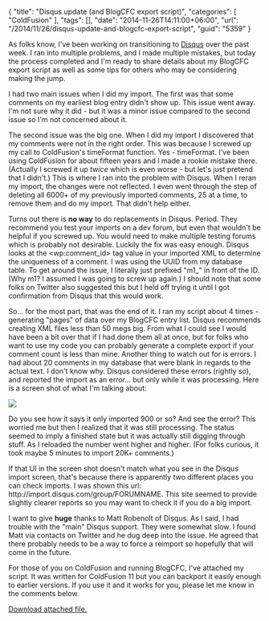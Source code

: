 {
	"title": "Disqus update (and BlogCFC export script)",
	"categories": [
		"ColdFusion"
	],
	"tags": [],
	"date": "2014-11-26T14:11:00+06:00",
	"url": "/2014/11/26/disqus-update-and-blogcfc-export-script",
	"guid": "5359"
}

<p>
As folks know, I've been working on transitioning to <a href="http://www.disqus.com">Disqus</a> over the past week. I ran into multiple problems, and I made multiple mistakes, but today the process completed and I'm ready to share details about my BlogCFC export script as well as some tips for others who may be considering making the jump.
</p>
<!--more-->
<p>
I had two main issues when I did my import. The first was that some comments on my earliest blog entry didn't show up. This issue went away. I'm not sure why it did - but it was a minor issue compared to the second issue so I'm not concerned about it.
</p>

<p>
The second issue was the big one. When I did my import I discovered that my comments were not in the right order. This was because I screwed up my call to ColdFusion's timeFormat function. Yes - timeFormat. I've been using ColdFusion for about fifteen years and I made a rookie mistake there. (Actually I screwed it up <i>twice</i> which is even worse - but let's just pretend that I didn't.) This is where I ran into the problem with Disqus. When I reran my import, the changes were not reflected. I even went through the step of deleting all 6000+ of my previously imported comments, 25 at a time, to remove them and do my import. That didn't help either.
</p>

<p>
Turns out there is <strong>no way</strong> to do replacements in Disqus. Period. They recommend you test your imports on a dev forum, but even that wouldn't be helpful if you screwed up. You would need to make multiple testing forums which is probably not desirable. Luckily the fix was easy enough. Disqus looks at the &lt;wp:comment_id&gt; tag value in your imported XML to determine the uniqueness of a comment. I was using the UUID from my database table. To get around the issue, I literally just prefixed "m1_" in front of the ID. (Why m1? I assumed I was going to screw up again.) I should note that some folks on Twitter also suggested this but I held off trying it until I got confirmation from Disqus that this would work.
</p>

<p>
So... for the most part, that was the end of it. I ran my script about 4 times - generating "pages" of data over my BlogCFC entry list. Disqus recommends creating XML files less than 50 megs big. From what I could see I would have been a bit over that if I had done them all at once, but for folks who want to use my code you can probably generate a complete export if your comment count is less than mine. Another thing to watch out for is errors. I had about 20 comments in my database that were blank in regards to the actual text. I don't know why. Disqus considered these errors (rightly so), and reported the import as an error... but only while it was processing. Here is a screen shot of what I'm talking about:
</p>

<p>
<img src="https://static.raymondcamden.com/images/shot39.png" />
</p>

<p>
Do you see how it says it only imported 900 or so? And see the error? This worried me but then I realized that it was still processing. The status seemed to imply a finished state but it was actually still digging through stuff. As I reloaded the number went higher and higher. (For folks curious, it took maybe 5 minutes to import 20K+ comments.)
</p>

<p>
If that UI in the screen shot doesn't match what you see in the Disqus import screen, that's because there is apparently two different places you can check imports. I was shown this url: http://import.disqus.com/group/FORUMNAME. This site seemed to provide slightly clearer reports so you may want to check it if you do a big import.
</p>

<p>
I want to give <strong>huge</strong> thanks to Matt Robenolt of Disqus. As I said, I had trouble with the "main" Disqus support. They were somewhat slow. I found Matt via contacts on Twitter and he dug deep into the issue. He agreed that there probably needs to be a way to force a reimport so hopefully that will come in the future. 
</p>

<p>
For those of you on ColdFusion and running BlogCFC, I've attached my script. It was written for ColdFusion 11 but you can backport it easily enough to earlier versions. If you use it and it works for you, please let me know in the comments below.
</p><p><a href='/enclosures/exporter.zip'>Download attached file.</a></p>